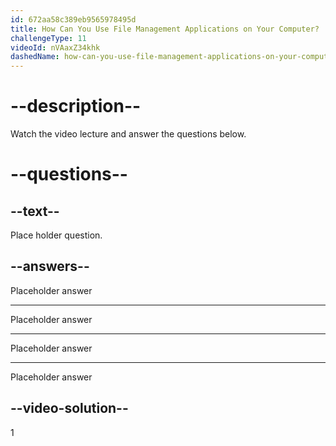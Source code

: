 ```yaml
---
id: 672aa58c389eb9565978495d
title: How Can You Use File Management Applications on Your Computer?
challengeType: 11
videoId: nVAaxZ34khk
dashedName: how-can-you-use-file-management-applications-on-your-computer
---
```


# --description--

Watch the video lecture and answer the questions below.

# --questions--

## --text--

Place holder question.

## --answers--

Placeholder answer

---

Placeholder answer

---

Placeholder answer

---

Placeholder answer

## --video-solution--

1
